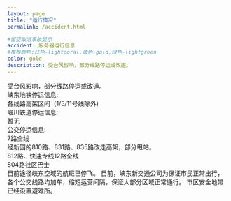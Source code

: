 ```yaml
---
layout: page
title: "运行情况"
permalink: /accident.html

#留空取消事故显示
accident: 服务器运行信息
#推荐颜色:红色-lightcoral,黄色-gold,绿色-lightgreen
color: gold
description: 受台风影响，部分线路停运或改道。
---
```


受台风影响，部分线路停运或改道。  
峡东地铁停运信息:  
各线路高架区间（1/5/11号线除外)  
崛川铁道停运信息:  
暂无  
公交停运信息:  
7路全线  
经新园的810路、831路、835路改走高架，部分甩站。  
812路、快速专线12路全线  
804路社区巴士  
目前途径峡东空域的航班已停飞。
目前，峡东新交通公司为保证市民正常出行，各个公交线路均加车，缩短运营间隔，保证大部分区域正常通行。 
市区安全地带已经设置避难所。